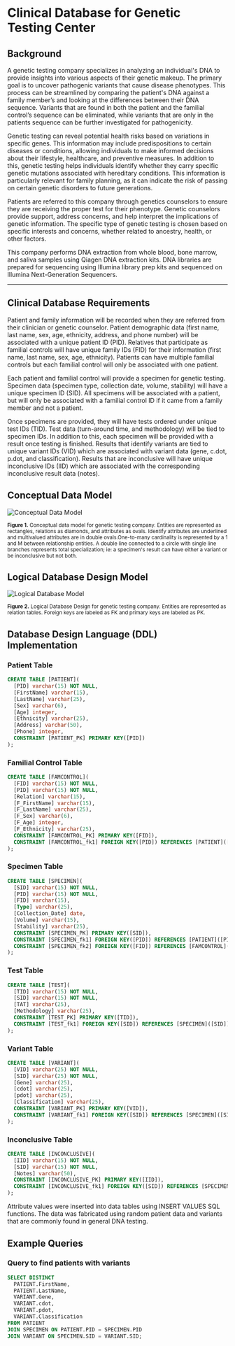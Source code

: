 # Clinical Database for Genetic Testing Center

## Background

A genetic testing company specializes in analyzing an individual's DNA to provide insights into various aspects of their genetic makeup. The primary goal is to uncover pathogenic variants that cause disease phenotypes. This process can be streamlined by comparing the patient's DNA against a family member’s and looking at the differences between their DNA sequence. Variants that are found in both the patient and the familial control’s sequence can be eliminated, while variants that are only in the patients sequence can be further investigated for pathogenicity. 

Genetic testing can reveal potential health risks based on variations in specific genes. This information may include predispositions to certain diseases or conditions, allowing individuals to make informed decisions about their lifestyle, healthcare, and preventive measures. In addition to this, genetic testing helps individuals identify whether they carry specific genetic mutations associated with hereditary conditions. This information is particularly relevant for family planning, as it can indicate the risk of passing on certain genetic disorders to future generations.

Patients are referred to this company through genetics counselors to ensure they are receiving the proper test for their phenotype. Genetic counselors provide support, address concerns, and help interpret the implications of genetic information. The specific type of genetic testing is chosen based on specific interests and concerns, whether related to ancestry, health, or other factors. 

This company performs DNA extraction from whole blood, bone marrow, and saliva samples using Qiagen DNA extraction kits. DNA libraries are prepared for sequencing using Illumina library prep kits and sequenced on Illumina Next-Generation Sequencers.


---

## Clinical Database Requirements

Patient and family information will be recorded when they are referred from their clinician or genetic counselor. Patient demographic data (first name, last name, sex, age, ethnicity, address, and phone number) will be associated with a unique patient ID (PID). Relatives that participate as familial controls will have unique family IDs (FID) for their information (first name, last name, sex, age, ethnicity). Patients can have multiple familial controls but each familial control will only be associated with one patient. 

Each patient and familial control will provide a specimen for genetic testing. Specimen data (specimen type, collection date, volume, stability) will have a unique specimen ID (SID). All specimens will be associated with a patient, but will only be associated with a familial control ID if it came from a family member and not a patient.

Once specimens are provided, they will have tests ordered under unique test IDs (TID). Test data (turn-around time, and methodology) will be tied to specimen IDs. In addition to this, each specimen will be provided with a result once testing is finished. Results that identify variants are tied to unique variant IDs (VID) which are associated with variant data (gene, c.dot, p.dot, and classification). Results that are inconclusive will have unique inconclusive IDs (IID) which are associated with the corresponding inconclusive result data (notes).

## Conceptual Data Model

![Conceptual Data Model](Images/ERModel.png)

<sub>**Figure 1.** Conceptual data model for genetic testing company. Entities are represented as rectangles, relations as diamonds, and attributes as ovals. Identify attributes are underlined and multivalued attributes are in double ovals.One-to-many cardinality is represented by a 1 and M between relationship entities. A double line connected to a circle with single line branches represents total specialization; ie: a specimen's result can have either a variant or be inconclusive but not both.</sub>

## Logical Database Design Model

![Logical Database Model](Images/LogicalDatabase.png)

<sub>**Figure 2.** Logical Database Design for genetic testing company. Entities are represented as relation tables. Foreign keys are labeled as FK and primary keys are labeled as PK.</sub>

## Database Design Language (DDL) Implementation

### Patient Table
```sql
CREATE TABLE [PATIENT](
  [PID] varchar(15) NOT NULL, 
  [FirstName] varchar(15), 
  [LastName] varchar(25), 
  [Sex] varchar(6), 
  [Age] integer, 
  [Ethnicity] varchar(25), 
  [Address] varchar(50), 
  [Phone] integer, 
  CONSTRAINT [PATIENT_PK] PRIMARY KEY([PID])
);
```

### Familial Control Table
```sql
CREATE TABLE [FAMCONTROL](
  [FID] varchar(15) NOT NULL, 
  [PID] varchar(15) NOT NULL, 
  [Relation] varchar(15), 
  [F_FirstName] varchar(15), 
  [F_LastName] varchar(25), 
  [F_Sex] varchar(6), 
  [F_Age] integer, 
  [F_Ethnicity] varchar(25), 
  CONSTRAINT [FAMCONTROL_PK] PRIMARY KEY([FID]), 
  CONSTRAINT [FAMCONTROL_fk1] FOREIGN KEY([PID]) REFERENCES [PATIENT]([PID])
);
```

### Specimen Table
```sql
CREATE TABLE [SPECIMEN](
  [SID] varchar(15) NOT NULL, 
  [PID] varchar(15) NOT NULL, 
  [FID] varchar(15), 
  [Type] varchar(25), 
  [Collection_Date] date, 
  [Volume] varchar(15), 
  [Stability] varchar(25), 
  CONSTRAINT [SPECIMEN_PK] PRIMARY KEY([SID]), 
  CONSTRAINT [SPECIMEN_fk1] FOREIGN KEY([PID]) REFERENCES [PATIENT]([PID]), 
  CONSTRAINT [SPECIMEN_fk2] FOREIGN KEY([FID]) REFERENCES [FAMCONTROL]([FID])
);
```

### Test Table
```sql
CREATE TABLE [TEST](
  [TID] varchar(15) NOT NULL, 
  [SID] varchar(15) NOT NULL, 
  [TAT] varchar(25), 
  [Methodology] varchar(25), 
  CONSTRAINT [TEST_PK] PRIMARY KEY([TID]), 
  CONSTRAINT [TEST_fk1] FOREIGN KEY([SID]) REFERENCES [SPECIMEN]([SID])
);
```

### Variant Table
```sql
CREATE TABLE [VARIANT](
  [VID] varchar(25) NOT NULL, 
  [SID] varchar(25) NOT NULL, 
  [Gene] varchar(25), 
  [cdot] varchar(25), 
  [pdot] varchar(25), 
  [Classification] varchar(25), 
  CONSTRAINT [VARIANT_PK] PRIMARY KEY([VID]), 
  CONSTRAINT [VARIANT_fk1] FOREIGN KEY([SID]) REFERENCES [SPECIMEN]([SID])
);
```

### Inconclusive Table
```sql
CREATE TABLE [INCONCLUSIVE](
  [IID] varchar(15) NOT NULL, 
  [SID] varchar(15) NOT NULL, 
  [Notes] varchar(50), 
  CONSTRAINT [INCONCLUSIVE_PK] PRIMARY KEY([IID]), 
  CONSTRAINT [INCONCLUSIVE_fk1] FOREIGN KEY([SID]) REFERENCES [SPECIMEN]([SID])
);
```
Attribute values were inserted into data tables using INSERT VALUES SQL functions. The data was fabricated using random patient data and variants that are commonly found in general DNA testing.

## Example Queries

### Query to find patients with variants
```sql
SELECT DISTINCT
  PATIENT.FirstName,
  PATIENT.LastName,
  VARIANT.Gene,
  VARIANT.cdot,
  VARIANT.pdot,
  VARIANT.Classification
FROM PATIENT
JOIN SPECIMEN ON PATIENT.PID = SPECIMEN.PID
JOIN VARIANT ON SPECIMEN.SID = VARIANT.SID;
```


